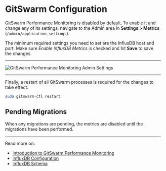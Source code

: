 # GitSwarm Configuration

GitSwarm Performance Monitoring is disabled by default. To enable it and
change any of its settings, navigate to the Admin area in **Settings >
Metrics** (`/admin/application_settings`).

The minimum required settings you need to set are the InfluxDB host and
port. Make sure _Enable InfluxDB Metrics_ is checked and hit **Save** to
save the changes.

---

![GitSwarm Performance Monitoring Admin Settings](img/metrics_gitlab_configuration_settings.png)

---

Finally, a restart of all GitSwarm processes is required for the changes to
take effect:

```bash
sudo gitswarm-ctl restart
```

## Pending Migrations

When any migrations are pending, the metrics are disabled until the
migrations have been performed.

---

Read more on:

- [Introduction to GitSwarm Performance Monitoring](introduction.md)
- [InfluxDB Configuration](influxdb_configuration.md)
- [InfluxDB Schema](influxdb_schema.md)
